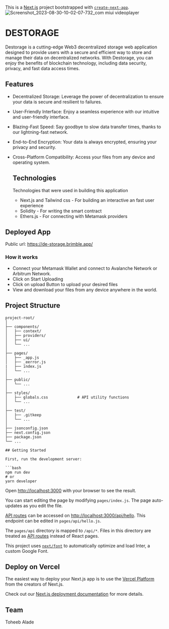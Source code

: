 This is a [Next.js](https://nextjs.org/) project bootstrapped with [`create-next-app`](https://github.com/vercel/next.js/tree/canary/packages/create-next-app).
![Screenshot_2023-08-30-10-02-07-732_com miui videoplayer](https://github.com/Moisto/De-Storage/assets/82419812/8eb6b907-9a34-4d6f-9e5c-f1d4c6a664c4)


# DESTORAGE
Destorage is a cutting-edge Web3 decentralized storage web application designed to provide users with a secure and efficient way to store and manage their data on decentralized networks. With Destorage, you can enjoy the benefits of blockchain technology, including data security, privacy, and fast data access times.
## Features
* Decentralized Storage: Leverage the power of decentralization to ensure your data is secure and resilient to failures.

* User-Friendly Interface: Enjoy a seamless experience with our intuitive and user-friendly interface.

* Blazing-Fast Speed: Say goodbye to slow data transfer times, thanks to our lightning-fast network.

* End-to-End Encryption: Your data is always encrypted, ensuring your privacy and security.

* Cross-Platform Compatibility: Access your files from any device and operating system.

  ## Technologies
  Technologies that were used in building this application

  * Next.js and Tailwind css -  For building an interactive an fast user experience
  * Solidity - For writing the smart contract
  * Ethers.js - For connecting with Metamask providers
    

## Deployed App
Public url: https://de-storage.brimble.app/

### How it works
* Connect your Metamask Wallet and connect to Avalanche Network or Arbitrum Network.
* Click on Start Uploading
* Click on upload Button to upload your desired files
* View and download your files from any device anywhere in the world.

## Project Structure
####
```
project-root/
│
├── components/
│   ├── context/
│   ├── providers/
│   ├── ui/
│   └── ...
│
├── pages/
│   ├── _app.js           
│   ├── _eerror.js
|   ├── index.js
│   └── ...
│
├── public/
│   └── ...
│
├── styles/
│   ├── globals.css             # API utility functions
│   └── ...
│
├── test/
│   ├── .gitkeep
│   └── ...
│
├── jsonconfig.json
├── next.config.json
├── package.json
└── ...

## Getting Started

First, run the development server:

```bash
npm run dev
# or
yarn developer 
```



Open [http://localhost:3000](http://localhost:3000) with your browser to see the result.

You can start editing the page by modifying `pages/index.js`. The page auto-updates as you edit the file.

[API routes](https://nextjs.org/docs/api-routes/introduction) can be accessed on [http://localhost:3000/api/hello](http://localhost:3000/api/hello). This endpoint can be edited in `pages/api/hello.js`.

The `pages/api` directory is mapped to `/api/*`. Files in this directory are treated as [API routes](https://nextjs.org/docs/api-routes/introduction) instead of React pages.

This project uses [`next/font`](https://nextjs.org/docs/basic-features/font-optimization) to automatically optimize and load Inter, a custom Google Font.

## Deploy on Vercel

The easiest way to deploy your Next.js app is to use the [Vercel Platform](https://vercel.com/new?utm_medium=default-template&filter=next.js&utm_source=create-next-app&utm_campaign=create-next-app-readme) from the creators of Next.js.

Check out our [Next.js deployment documentation](https://nextjs.org/docs/deployment) for more details.


## Team

Toheeb Alade
